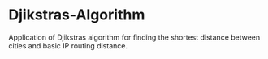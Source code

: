 # Djikstras-Algorithm
Application of Djikstras algorithm for finding the shortest distance between cities and basic IP routing distance.
